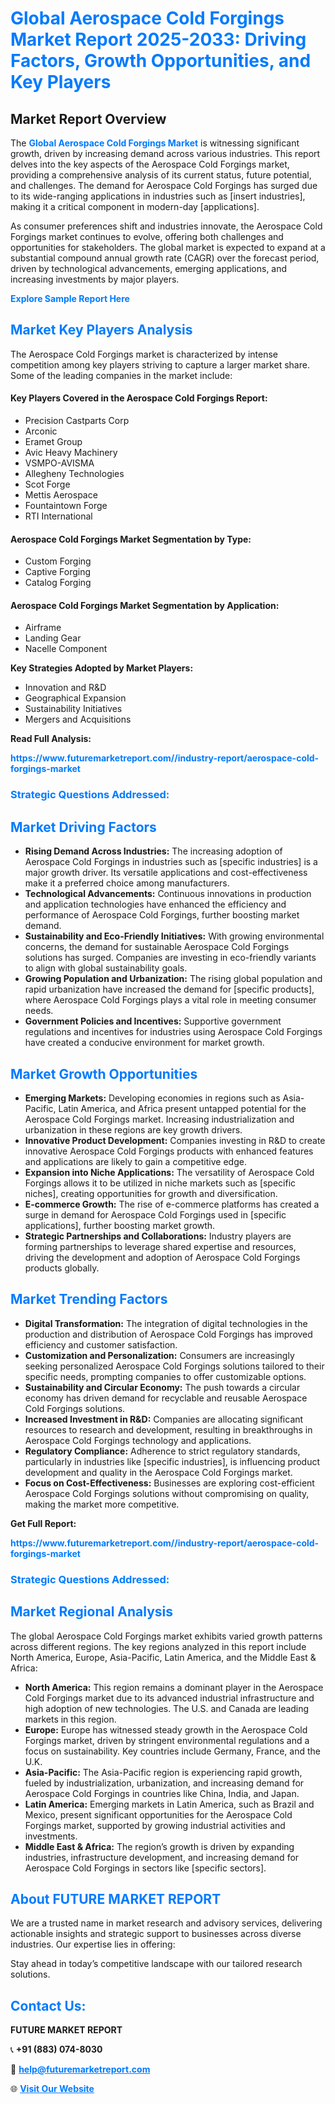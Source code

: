 <h1 style="color: #007BFF;">Global Aerospace Cold Forgings Market Report 2025-2033: Driving Factors, Growth Opportunities, and Key Players</h1>

<section id="overview">
<h2>Market Report Overview</h2>
<p>The <a href="https://www.futuremarketreport.com//industry-report/aerospace-cold-forgings-market" style="color: #007BFF; text-decoration: none;"><strong>Global Aerospace Cold Forgings Market</strong></a> is witnessing significant growth, driven by increasing demand across various industries. This report delves into the key aspects of the Aerospace Cold Forgings market, providing a comprehensive analysis of its current status, future potential, and challenges. The demand for Aerospace Cold Forgings has surged due to its wide-ranging applications in industries such as [insert industries], making it a critical component in modern-day [applications].</p>
<p>As consumer preferences shift and industries innovate, the Aerospace Cold Forgings market continues to evolve, offering both challenges and opportunities for stakeholders. The global market is expected to expand at a substantial compound annual growth rate (CAGR) over the forecast period, driven by technological advancements, emerging applications, and increasing investments by major players.</p>
</section>

<section id="overview">
<p><a href="https://www.futuremarketreport.com//request-sample/reportId=49830" style="color: #007BFF; text-decoration: none;"><strong>Explore Sample Report Here</strong></a></p>
</section>

<section id="key-players">
<h2 style="color: #007BFF;">Market Key Players Analysis</h2>
<p>The Aerospace Cold Forgings market is characterized by intense competition among key players striving to capture a larger market share. Some of the leading companies in the market include:</p>
<h4>Key Players Covered in the Aerospace Cold Forgings Report:</h4>
<ul><li>Precision Castparts Corp</li><li>Arconic</li><li>Eramet Group</li><li>Avic Heavy Machinery</li><li>VSMPO-AVISMA</li><li>Allegheny Technologies</li><li>Scot Forge</li><li>Mettis Aerospace</li><li>Fountaintown Forge</li><li>RTI International</li></ul>
<h4>Aerospace Cold Forgings Market Segmentation by Type:</h4>
<ul><li>Custom Forging</li><li>Captive Forging</li><li>Catalog Forging</li></ul>

<h4>Aerospace Cold Forgings Market Segmentation by Application:</h4>
<ul><li>Airframe</li><li>Landing Gear</li><li>Nacelle Component</li></ul>
<p><strong>Key Strategies Adopted by Market Players:</strong></p>
<ul>
<li>Innovation and R&D</li>
<li>Geographical Expansion</li>
<li>Sustainability Initiatives</li>
<li>Mergers and Acquisitions</li>
</ul>
</section>

<section>
<p><strong>Read Full Analysis: </strong></p><a href="https://www.futuremarketreport.com//industry-report/aerospace-cold-forgings-market" style="color: #007BFF; text-decoration: none;"><strong>https://www.futuremarketreport.com//industry-report/aerospace-cold-forgings-market</strong></a>
<h3 style="color: #007BFF;">Strategic Questions Addressed:</h3>
</section>

<section id="driving-factors">
<h2 style="color: #007BFF;">Market Driving Factors</h2>
<ul>
<li><strong>Rising Demand Across Industries:</strong> The increasing adoption of Aerospace Cold Forgings in industries such as [specific industries] is a major growth driver. Its versatile applications and cost-effectiveness make it a preferred choice among manufacturers.</li>
<li><strong>Technological Advancements:</strong> Continuous innovations in production and application technologies have enhanced the efficiency and performance of Aerospace Cold Forgings, further boosting market demand.</li>
<li><strong>Sustainability and Eco-Friendly Initiatives:</strong> With growing environmental concerns, the demand for sustainable Aerospace Cold Forgings solutions has surged. Companies are investing in eco-friendly variants to align with global sustainability goals.</li>
<li><strong>Growing Population and Urbanization:</strong> The rising global population and rapid urbanization have increased the demand for [specific products], where Aerospace Cold Forgings plays a vital role in meeting consumer needs.</li>
<li><strong>Government Policies and Incentives:</strong> Supportive government regulations and incentives for industries using Aerospace Cold Forgings have created a conducive environment for market growth.</li>
</ul>
</section>

<section id="growth-opportunities">
<h2 style="color: #007BFF;">Market Growth Opportunities</h2>
<ul>
<li><strong>Emerging Markets:</strong> Developing economies in regions such as Asia-Pacific, Latin America, and Africa present untapped potential for the Aerospace Cold Forgings market. Increasing industrialization and urbanization in these regions are key growth drivers.</li>
<li><strong>Innovative Product Development:</strong> Companies investing in R&D to create innovative Aerospace Cold Forgings products with enhanced features and applications are likely to gain a competitive edge.</li>
<li><strong>Expansion into Niche Applications:</strong> The versatility of Aerospace Cold Forgings allows it to be utilized in niche markets such as [specific niches], creating opportunities for growth and diversification.</li>
<li><strong>E-commerce Growth:</strong> The rise of e-commerce platforms has created a surge in demand for Aerospace Cold Forgings used in [specific applications], further boosting market growth.</li>
<li><strong>Strategic Partnerships and Collaborations:</strong> Industry players are forming partnerships to leverage shared expertise and resources, driving the development and adoption of Aerospace Cold Forgings products globally.</li>
</ul>
</section>

<section id="trending-factors">
<h2 style="color: #007BFF;">Market Trending Factors</h2>
<ul>
<li><strong>Digital Transformation:</strong> The integration of digital technologies in the production and distribution of Aerospace Cold Forgings has improved efficiency and customer satisfaction.</li>
<li><strong>Customization and Personalization:</strong> Consumers are increasingly seeking personalized Aerospace Cold Forgings solutions tailored to their specific needs, prompting companies to offer customizable options.</li>
<li><strong>Sustainability and Circular Economy:</strong> The push towards a circular economy has driven demand for recyclable and reusable Aerospace Cold Forgings solutions.</li>
<li><strong>Increased Investment in R&D:</strong> Companies are allocating significant resources to research and development, resulting in breakthroughs in Aerospace Cold Forgings technology and applications.</li>
<li><strong>Regulatory Compliance:</strong> Adherence to strict regulatory standards, particularly in industries like [specific industries], is influencing product development and quality in the Aerospace Cold Forgings market.</li>
<li><strong>Focus on Cost-Effectiveness:</strong> Businesses are exploring cost-efficient Aerospace Cold Forgings solutions without compromising on quality, making the market more competitive.</li>
</ul>
</section>

<section>
<p><strong>Get Full Report: </strong></p><a href="https://www.futuremarketreport.com//industry-report/aerospace-cold-forgings-market" style="color: #007BFF; text-decoration: none;"><strong>https://www.futuremarketreport.com//industry-report/aerospace-cold-forgings-market</strong></a>
<h3 style="color: #007BFF;">Strategic Questions Addressed:</h3>
</section>


<section id="regional-analysis">
<h2 style="color: #007BFF;">Market Regional Analysis</h2>
<p>The global Aerospace Cold Forgings market exhibits varied growth patterns across different regions. The key regions analyzed in this report include North America, Europe, Asia-Pacific, Latin America, and the Middle East & Africa:</p>
<ul>
<li><strong>North America:</strong> This region remains a dominant player in the Aerospace Cold Forgings market due to its advanced industrial infrastructure and high adoption of new technologies. The U.S. and Canada are leading markets in this region.</li>
<li><strong>Europe:</strong> Europe has witnessed steady growth in the Aerospace Cold Forgings market, driven by stringent environmental regulations and a focus on sustainability. Key countries include Germany, France, and the U.K.</li>
<li><strong>Asia-Pacific:</strong> The Asia-Pacific region is experiencing rapid growth, fueled by industrialization, urbanization, and increasing demand for Aerospace Cold Forgings in countries like China, India, and Japan.</li>
<li><strong>Latin America:</strong> Emerging markets in Latin America, such as Brazil and Mexico, present significant opportunities for the Aerospace Cold Forgings market, supported by growing industrial activities and investments.</li>
<li><strong>Middle East & Africa:</strong> The region’s growth is driven by expanding industries, infrastructure development, and increasing demand for Aerospace Cold Forgings in sectors like [specific sectors].</li>
</ul>
</section>

<footer>
<h2 style="color: #007BFF;">About FUTURE MARKET REPORT</h2>
<p>We are a trusted name in market research and advisory services, delivering actionable insights and strategic support to businesses across diverse industries. Our expertise lies in offering:</p>

<p>Stay ahead in today’s competitive landscape with our tailored research solutions.</p>

<h2 style="color: #007BFF;">Contact Us:</h2>
<p><strong>FUTURE MARKET REPORT</strong></p>
<p>📞 <strong>+91 (883) 074-8030</strong></p>
<p>📧 <strong><a href="mailto:help@futuremarketreport.com" style="color: #007BFF;">help@futuremarketreport.com</a></strong></p>
<p>🌐 <strong><a href="https://www.futuremarketreport.com/" style="color: #007BFF;">Visit Our Website</a></strong></p>
</footer>